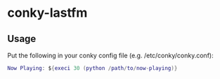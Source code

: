 # conky-lastfm

## Usage
Put the following in your conky config file (e.g. /etc/conky/conky.conf):
```lua
Now Playing: ${execi 30 (python /path/to/now-playing)}
```
